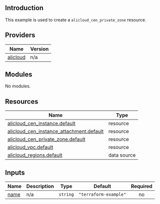 ## Introduction

This example is used to create a `alicloud_cen_private_zone` resource.

<!-- BEGIN_TF_DOCS -->
## Providers

| Name | Version |
|------|---------|
| <a name="provider_alicloud"></a> [alicloud](#provider\_alicloud) | n/a |

## Modules

No modules.

## Resources

| Name | Type |
|------|------|
| [alicloud_cen_instance.default](https://registry.terraform.io/providers/aliyun/alicloud/latest/docs/resources/cen_instance) | resource |
| [alicloud_cen_instance_attachment.default](https://registry.terraform.io/providers/aliyun/alicloud/latest/docs/resources/cen_instance_attachment) | resource |
| [alicloud_cen_private_zone.default](https://registry.terraform.io/providers/aliyun/alicloud/latest/docs/resources/cen_private_zone) | resource |
| [alicloud_vpc.default](https://registry.terraform.io/providers/aliyun/alicloud/latest/docs/resources/vpc) | resource |
| [alicloud_regions.default](https://registry.terraform.io/providers/aliyun/alicloud/latest/docs/data-sources/regions) | data source |

## Inputs

| Name | Description | Type | Default | Required |
|------|-------------|------|---------|:--------:|
| <a name="input_name"></a> [name](#input\_name) | n/a | `string` | `"terraform-example"` | no |
<!-- END_TF_DOCS -->    